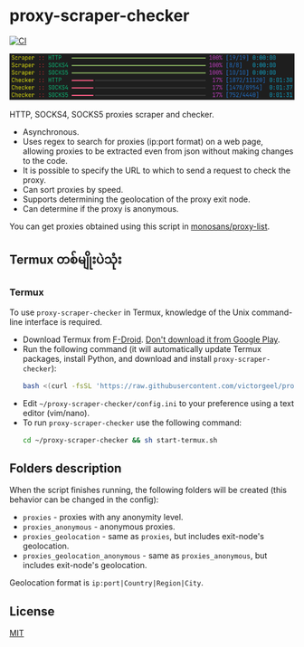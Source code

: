 # proxy-scraper-checker

[![CI](https://github.com/monosans/proxy-scraper-checker/actions/workflows/ci.yml/badge.svg)](https://github.com/monosans/proxy-scraper-checker/actions/workflows/ci.yml)

![Screenshot](screenshot.png)

HTTP, SOCKS4, SOCKS5 proxies scraper and checker.

- Asynchronous.
- Uses regex to search for proxies (ip:port format) on a web page, allowing proxies to be extracted even from json without making changes to the code.
- It is possible to specify the URL to which to send a request to check the proxy.
- Can sort proxies by speed.
- Supports determining the geolocation of the proxy exit node.
- Can determine if the proxy is anonymous.

You can get proxies obtained using this script in [monosans/proxy-list](https://github.com/victorgeel/proxy-list-update).

## Termux တစ်မျိုးပဲသုံး

### Termux

To use `proxy-scraper-checker` in Termux, knowledge of the Unix command-line interface is required.

- Download Termux from [F-Droid](https://f-droid.org/en/packages/com.termux/). [Don't download it from Google Play](https://github.com/termux/termux-app#google-play-store-deprecated).
- Run the following command (it will automatically update Termux packages, install Python, and download and install `proxy-scraper-checker`):
  ```bash
  bash <(curl -fsSL 'https://raw.githubusercontent.com/victorgeel/proxy-here-Noobs/modified/install-termux.sh')
  ```
- Edit `~/proxy-scraper-checker/config.ini` to your preference using a text editor (vim/nano).
- To run `proxy-scraper-checker` use the following command:
  ```bash
  cd ~/proxy-scraper-checker && sh start-termux.sh
  ```

## Folders description

When the script finishes running, the following folders will be created (this behavior can be changed in the config):

- `proxies` - proxies with any anonymity level.
- `proxies_anonymous` - anonymous proxies.
- `proxies_geolocation` - same as `proxies`, but includes exit-node's geolocation.
- `proxies_geolocation_anonymous` - same as `proxies_anonymous`, but includes exit-node's geolocation.

Geolocation format is `ip:port|Country|Region|City`.

## License

[MIT](LICENSE)
